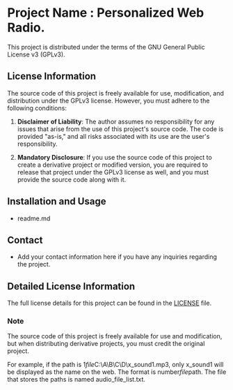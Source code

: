 # Project Name : Personalized Web Radio.
This project is distributed under the terms of the GNU General Public License v3 (GPLv3).

## License Information

The source code of this project is freely available for use, modification, and distribution under the GPLv3 license. However, you must adhere to the following conditions:

1. **Disclaimer of Liability**: The author assumes no responsibility for any issues that arise from the use of this project's source code. The code is provided "as-is," and all risks associated with its use are the user's responsibility.

2. **Mandatory Disclosure**: If you use the source code of this project to create a derivative project or modified version, you are required to release that project under the GPLv3 license as well, and you must provide the source code along with it.

## Installation and Usage
- readme.md

## Contact
- Add your contact information here if you have any inquiries regarding the project.

## Detailed License Information
The full license details for this project can be found in the [LICENSE](LICENSE) file.

### Note
The source code of this project is freely available for use and modification, but when distributing derivative projects, you must credit the original project.


For example, if the path is 1*file*C:\A\B\C\D\x_sound1.mp3, only x_sound1 will be displayed as the name on the web.
The format is number*file*path.
The file that stores the paths is named audio_file_list.txt.
